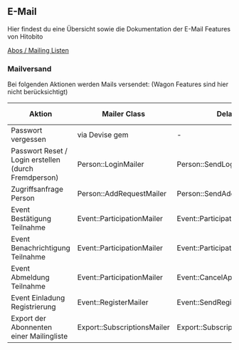 ## E-Mail

Hier findest du eine Übersicht sowie die Dokumentation der E-Mail Features von Hitobito

[Abos / Mailing Listen](abo_mails.md)

### Mailversand

Bei folgenden Aktionen werden Mails versendet: (Wagon Features sind hier nicht
berücksichtigt)

| Aktion                                               | Mailer Class                | DelayedJob                          | Attachment ? |
| ---                                                  | ---                         | ---                                 | ---          |
| Passwort vergessen                                   | via Devise gem              | -                                   | nein         |
| Passwort Reset / Login erstellen (durch Fremdperson) | Person::LoginMailer         | Person::SendLoginJob                | nein         |
| Zugriffsanfrage Person                               | Person::AddRequestMailer    | Person::SendAddRequestJob           | nein         |
| Event Bestätigung Teilnahme                          | Event::ParticipationMailer  | Event::ParticipationConfirmationJob | ja           |
| Event Benachrichtigung Teilnahme                     | Event::ParticipationMailer  | Event::ParticipationConfirmationJob | nein         |
| Event Abmeldung Teilnahme                            | Event::ParticipationMailer  | Event::CancelApplicationJob         | nein         |
| Event Einladung Registrierung                        | Event::RegisterMailer       | Event::SendRegisterLoginJob         | nein         |
| Export der Abonnenten einer Mailingliste             | Export::SubscriptionsMailer | Export::SubscriptionsJob            | ja           |
